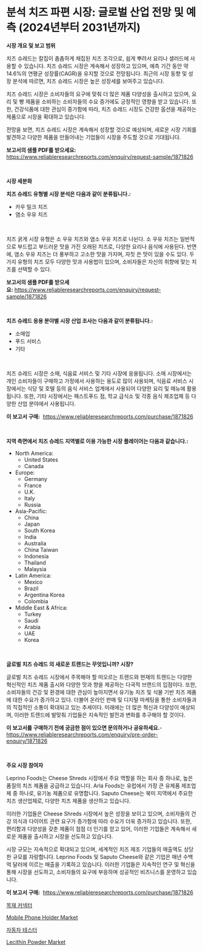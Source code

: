 <p><h1>분석 치즈 파편 시장: 글로벌 산업 전망 및 예측 (2024년부터 2031년까지)</h1></p><p><strong>시장 개요 및 보고 범위</strong></p>
<p><p>치즈 슈레드는 칼집이 촘촘하게 채집된 치즈 조각으로, 쉽게 뿌려서 요리나 샐러드에 사용할 수 있습니다. 치즈 슈레드 시장은 계속해서 성장하고 있으며, 예측 기간 동안 약 14.6%의 연평균 성장률(CAGR)을 유지할 것으로 전망됩니다. 최근의 시장 동향 및 성장 분석에 따르면, 치즈 슈레드 시장은 높은 성장세를 보여주고 있습니다.</p><p>치즈 슈레드 시장은 소비자들의 요구에 맞춰 더 많은 제품 다양성을 출시하고 있으며, 요리 및 빵 제품을 소비하는 소비자들의 수요 증가에도 긍정적인 영향을 받고 있습니다. 또한, 건강식품에 대한 관심이 증가함에 따라, 치즈 슈레드 시장도 건강한 옵션을 제공하는 제품으로 시장을 확대하고 있습니다.</p><p>전망을 보면, 치즈 슈레드 시장은 계속해서 성장할 것으로 예상되며, 새로운 시장 기회를 발견하고 다양한 제품을 만들어내는 기업들이 시장을 주도할 것으로 기대됩니다.</p></p>
<p><strong>보고서의 샘플 PDF를 받으세요:</strong> <a href="https://www.reliableresearchreports.com/enquiry/request-sample/1871826">https://www.reliableresearchreports.com/enquiry/request-sample/1871826</a></p>
<p>&nbsp;</p>
<p><strong>시장 세분화</strong></p>
<p><strong>치즈 슈레드 유형별 시장 분석은 다음과 같이 분류됩니다.:</strong></p>
<p><ul><li>카우 밀크 치즈</li><li>염소 우유 치즈</li></ul></p>
<p>&nbsp;</p>
<p><p>치즈 굵게 시장 유형은 소 우유 치즈와 염소 우유 치즈로 나뉜다. 소 우유 치즈는 일반적으로 부드럽고 부드러운 맛을 가진 오래된 치즈로, 다양한 요리나 음식에 사용된다. 반면에, 염소 우유 치즈는 더 풍부하고 고소한 맛을 가지며, 자칫 쓴 맛이 있을 수도 있다. 두 가지 유형의 치즈 모두 다양한 맛과 사용법이 있으며, 소비자들은 자신의 취향에 맞는 치즈를 선택할 수 있다.</p></p>
<p><strong>보고서의 샘플 PDF를 받으세요:</strong>&nbsp;<a href="https://www.reliableresearchreports.com/enquiry/request-sample/1871826">https://www.reliableresearchreports.com/enquiry/request-sample/1871826</a></p>
<p>&nbsp;</p>
<p><strong> 치즈 슈레드 응용 분야별 시장 산업 조사는 다음과 같이 분류됩니다.:</strong></p>
<p><ul><li>소매업</li><li>푸드 서비스</li><li>기타</li></ul></p>
<p>&nbsp;</p>
<p><p>치즈 슈레드 시장은 소매, 식음료 서비스 및 기타 시장에 응용됩니다. 소매 시장에서는 개인 소비자들이 구매하고 가정에서 사용하는 용도로 많이 사용되며, 식음료 서비스 시장에서는 식당 및 호텔 등의 음식 서비스 업계에서 사용되어 다양한 요리 및 메뉴에 활용됩니다. 또한, 기타 시장에서는 패스트푸드 점, 학교 급식소 및 각종 음식 제조업체 등 다양한 산업 분야에서 사용됩니다.</p></p>
<p><strong>이 보고서 구매:</strong>&nbsp; <a href="https://www.reliableresearchreports.com/purchase/1871826">https://www.reliableresearchreports.com/purchase/1871826</a></p>
<p>&nbsp;</p>
<p><strong>지역 측면에서 치즈 슈레드 지역별로 이용 가능한 시장 플레이어는 다음과 같습니다.:</strong></p>
<p><ul>
    <li>
        North America:
        <ul>
            <li>United States</li>
            <li>Canada</li>
        </ul>
    </li>
    <li>
        Europe:
        <ul>
            <li>Germany</li>
            <li>France</li>
            <li>U.K.</li>
            <li>Italy</li>
            <li>Russia</li>
        </ul>
    </li>
    <li>
        Asia-Pacific:
        <ul>
            <li>China</li>
            <li>Japan</li>
            <li>South Korea</li>
            <li>India</li>
            <li>Australia</li>
            <li>China Taiwan</li>
            <li>Indonesia</li>
            <li>Thailand</li>
            <li>Malaysia</li>
        </ul>
    </li>
    <li>
        Latin America:
        <ul>
            <li>Mexico</li>
            <li>Brazil</li>
            <li>Argentina Korea</li>
            <li>Colombia</li>
        </ul>
    </li>
    <li>
        Middle East & Africa:
        <ul>
            <li>Turkey</li>
            <li>Saudi</li>
            <li>Arabia</li>
            <li>UAE</li>
            <li>Korea</li>
        </ul>
    </li>
    </ul></p>
<p>&nbsp;</p>
<p><strong>글로벌 치즈 슈레드 의 새로운 트렌드는 무엇입니까? 시장?</strong></p>
<p><p>글로벌 치즈 슈레드 시장에서 주목해야 할 떠오르는 트렌드와 현재의 트렌드는 다양한 혁신적인 치즈 제품 출시와 다양한 맛과 향을 제공하는 다국적 브랜드의 입점이다. 또한, 소비자들의 건강 및 환경에 대한 관심이 높아지면서 유기농 치즈 및 식물 기반 치즈 제품에 대한 수요가 증가하고 있다. 더불어 온라인 판매 및 디지털 마케팅을 통한 소비자들과의 직접적인 소통이 확대되고 있는 추세이다. 미래에는 더 많은 혁신과 다양성이 예상되며, 이러한 트렌드에 발맞춰 기업들은 지속적인 발전과 변화를 추구해야 할 것이다.</p></p>
<p><strong>이 보고서를 구매하기 전에 궁금한 점이 있으면 문의하거나 공유하세요.</strong>- <a href="https://www.reliableresearchreports.com/enquiry/pre-order-enquiry/1871826">https://www.reliableresearchreports.com/enquiry/pre-order-enquiry/1871826</a></p>
<p>&nbsp;</p>
<p><strong>주요 시장 참여자</strong></p>
<p><p>Leprino Foods는 Cheese Shreds 시장에서 주요 역할을 하는 회사 중 하나로, 높은 품질의 치즈 제품을 공급하고 있습니다. Arla Foods는 유럽에서 가장 큰 유제품 제조업체 중 하나로, 유기농 제품으로 유명합니다. Saputo Cheese는 북미 지역에서 주요한 치즈 생산업체로, 다양한 치즈 제품을 생산하고 있습니다.</p><p>이러한 기업들은 Cheese Shreds 시장에서 높은 성장을 보이고 있으며, 소비자들의 건강 의식과 다이어트 관련 요구가 증가함에 따라 수요가 더욱 증가하고 있습니다. 또한, 편리함과 다양성을 갖춘 제품이 점점 더 인기를 얻고 있어, 이러한 기업들은 계속해서 새로운 제품을 출시하고 시장을 선도하고 있습니다.</p><p>시장 규모는 지속적으로 확대되고 있으며, 세계적인 치즈 제조 기업들의 매출액도 상당한 규모를 자랑합니다. Leprino Foods 및 Saputo Cheese와 같은 기업은 매년 수백억 달러에 이르는 매출을 기록하고 있습니다. 이러한 기업들은 지속적인 연구 및 혁신을 통해 시장을 선도하고, 소비자들의 요구에 부응하며 성공적인 비즈니스를 운영하고 있습니다.</p></p>
<p><strong>이 보고서 구매:</strong>&nbsp;&nbsp;<a href="https://www.reliableresearchreports.com/purchase/1871826">https://www.reliableresearchreports.com/purchase/1871826</a></p>
<p><p><a href="https://github.com/vs019sa3m8x/Market-Research-Report-List-1/blob/main/89826593418.md">목재 커넥터</a></p><p><a href="https://github.com/redneck06/Market-Research-Report-List-2/blob/main/mobile-phone-holder-market.md">Mobile Phone Holder Market</a></p><p><a href="https://github.com/lzrvbyqzftro57/Market-Research-Report-List-1/blob/main/61543753417.md">자동차 테스터</a></p><p><a href="https://github.com/peachesmcdowel1/Market-Research-Report-List-1/blob/main/lecithin-powder-market.md">Lecithin Powder Market</a></p></p>
